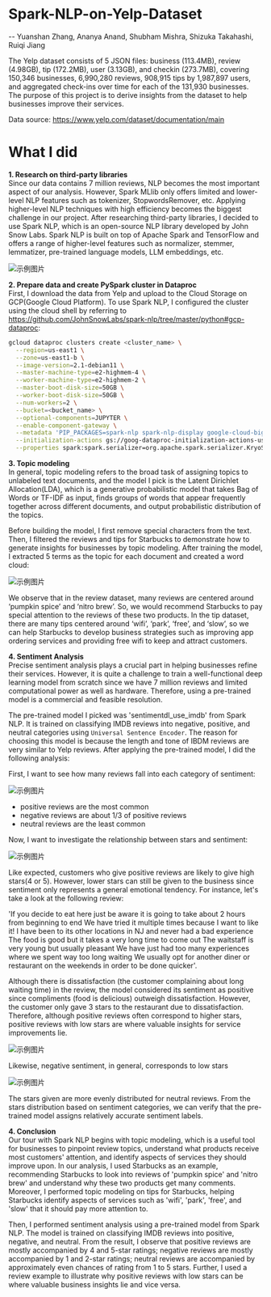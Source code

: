 # Spark-NLP-on-Yelp-Dataset
-- Yuanshan Zhang, Ananya Anand, Shubham Mishra, Shizuka Takahashi, Ruiqi Jiang

The Yelp dataset consists of 5 JSON files: business (113.4MB), review (4.98GB), tip (172.2MB), user (3.13GB), and checkin (273.7MB), covering 150,346 businesses, 6,990,280 reviews, 908,915 tips by 1,987,897 users, and aggregated check-ins over time for each of the 131,930 businesses. The purpose of this project is to derive insights from the dataset to help businesses improve their services.

Data source: https://www.yelp.com/dataset/documentation/main

# What I did
**1. Research on third-party libraries**\
Since our data contains 7 million reviews, NLP becomes the most important aspect of our analysis. However, Spark MLlib only offers limited and lower-level NLP features such as tokenizer, StopwordsRemover, etc. Applying higher-level NLP techniques with high efficiency becomes the biggest challenge in our project. After researching third-party libraries, I decided to use Spark NLP, which is an open-source NLP library developed by John Snow Labs. Spark NLP is built on top of Apache Spark and TensorFlow and offers a range of higher-level features such as normalizer, stemmer, lemmatizer, pre-trained language models, LLM embeddings, etc.

![示例图片](images/Spark_NLP_vs_Spark_MLlib.png)

**2. Prepare data and create PySpark cluster in Dataproc**\
First, I download the data from Yelp and upload to the Cloud Storage on GCP(Google Cloud Platform). To use Spark NLP, I configured the cluster using the cloud shell by referring to https://github.com/JohnSnowLabs/spark-nlp/tree/master/python#gcp-dataproc:
```bash
gcloud dataproc clusters create <cluster_name> \
  --region=us-east1 \
  --zone=us-east1-b \
  --image-version=2.1-debian11 \
  --master-machine-type=e2-highmem-4 \
  --worker-machine-type=e2-highmem-2 \
  --master-boot-disk-size=50GB \
  --worker-boot-disk-size=50GB \
  --num-workers=2 \
  --bucket=<bucket_name> \
  --optional-components=JUPYTER \
  --enable-component-gateway \
  --metadata 'PIP_PACKAGES=spark-nlp spark-nlp-display google-cloud-bigquery google-cloud-storage' \
  --initialization-actions gs://goog-dataproc-initialization-actions-us-east1/python/pip-install.sh \
  --properties spark:spark.serializer=org.apache.spark.serializer.KryoSerializer,spark:spark.driver.maxResultSize=0,spark:spark.kryoserializer.buffer.max=2000M,spark:spark.jars.packages=com.johnsnowlabs.nlp:spark-nlp_2.12:5.3.3
```

**3. Topic modeling**\
In general, topic modeling refers to the broad task of assigning topics to unlabeled text documents, and the model I pick is the Latent Dirichlet Allocation(LDA), which is a generative probabilistic model that takes Bag of Words or TF-IDF as input, finds groups of words that appear frequently together across different documents, and output probabilistic distribution of the topics.

Before building the model, I first remove special characters from the text. Then, I filtered the reviews and tips for Starbucks to demonstrate how to generate insights for businesses by topic modeling. After training the model, I extracted 5 terms as the topic for each document and created a word cloud:

![示例图片](images/topic_modeling.png)

We observe that in the review dataset, many reviews are centered around ‘pumpkin spice’ and ‘nitro brew’. So, we would recommend Starbucks to pay special attention to the reviews of these two products. In the tip dataset, there are many tips centered around ‘wifi’, ‘park’, ‘free’, and ‘slow’, so we can help Starbucks to develop business strategies such as improving app ordering services and providing free wifi to keep and attract customers.

**4. Sentiment Analysis**\
Precise sentiment analysis plays a crucial part in helping businesses refine their services. However, it is quite a challenge to train a well-functional deep learning model from scratch since we have 7 million reviews and limited computational power as well as hardware. Therefore, using a pre-trained model is a commercial and feasible resolution.

The pre-trained model I picked was 'sentimentdl_use_imdb' from Spark NLP. It is trained on classifying IMDB reviews into negative, positive, and neutral categories using `Universal Sentence Encoder`. The reason for choosing this model is because the length and tone of IBDM reviews are very similar to Yelp reviews. After applying the pre-trained model, I did the following analysis:

First, I want to see how many reviews fall into each category of sentiment:

![示例图片](images/sentiment_reviews.png)
- positive reviews are the most common
- negative reviews are about 1/3 of positive reviews
- neutral reviews are the least common

Now, I want to investigate the relationship between stars and sentiment:

![示例图片](images/stars_positive.png)

Like expected, customers who give positive reviews are likely to give high stars(4 or 5). However, lower stars can still be given to the business since sentiment only represents a general emotional tendency. For instance, let's take a look at the following review:

'If you decide to eat here just be aware it is going to take about 2 hours from beginning to end We have tried it multiple times because I want to like it! I have been to its other locations in NJ and never had a bad experience The food is good but it takes a very long time to come out The waitstaff is very young but usually pleasant We have just had too many experiences where we spent way too long waiting We usually opt for another diner or restaurant on the weekends in order to be done quicker'.

Although there is dissatisfaction (the customer complaining about long waiting time) in the review, the model considered its sentiment as positive since compliments (food is delicious) outweigh dissatisfaction. However, the customer only gave 3 stars to the restaurant due to dissatisfaction. Therefore, although positive reviews often correspond to higher stars, positive reviews with low stars are where valuable insights for service improvements lie.

![示例图片](images/stars_negative.png)

Likewise, negative sentiment, in general, corresponds to low stars

![示例图片](images/stars_neutral.png)

The stars given are more evenly distributed for neutral reviews. From the stars distribution based on sentiment categories, we can verify that the pre-trained model assigns relatively accurate sentiment labels.

**4. Conclusion**\
Our tour with Spark NLP begins with topic modeling, which is a useful tool for businesses to pinpoint review topics, understand what products receive most customers' attention, and identify aspects of services they should improve upon. In our analysis, I used Starbucks as an example, recommending Starbucks to look into reviews of 'pumpkin spice' and 'nitro brew' and understand why these two products get many comments. Moreover, I performed topic modeling on tips for Starbucks, helping Starbucks identify aspects of services such as 'wifi', 'park', 'free', and 'slow' that it should pay more attention to. 

Then, I performed sentiment analysis using a pre-trained model from Spark NLP. The model is trained on classifying IMDB reviews into positive, negative, and neutral. From the result, I observe that positive reviews are mostly accompanied by 4 and 5-star ratings; negative reviews are mostly accompanied by 1 and 2-star ratings; neutral reviews are accompanied by approximately even chances of rating from 1 to 5 stars. Further, I used a review example to illustrate why positive reviews with low stars can be where valuable business insights lie and vice versa.

